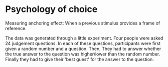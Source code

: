 # Psychology of choice
Measuring anchoring effect: When a previous stimulus provides a frame of reference.

The data was generated through a little experiment. Four people were asked 24 judgement questions. In each of these questions, participants were first given a random number and a question. Then, They had to answer whether the true answer to the question was higher/lower than the random number. Finally they had to give their 'best guest' for the answer to the question. 
